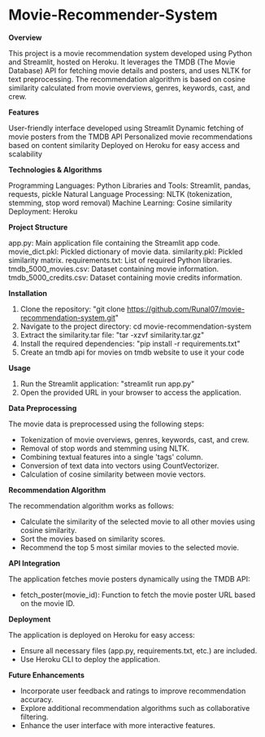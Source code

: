 # Movie-Recommender-System

<b>Overview</b>

This project is a movie recommendation system developed using Python and Streamlit, hosted on Heroku. It leverages the TMDB (The Movie Database) API for fetching movie details and posters, and uses NLTK for text preprocessing. The recommendation algorithm is based on cosine similarity calculated from movie overviews, genres, keywords, cast, and crew.

<b>Features</b>

User-friendly interface developed using Streamlit
Dynamic fetching of movie posters from the TMDB API
Personalized movie recommendations based on content similarity
Deployed on Heroku for easy access and scalability

<b>Technologies & Algorithms</b>

Programming Languages: Python
Libraries and Tools: Streamlit, pandas, requests, pickle
Natural Language Processing: NLTK (tokenization, stemming, stop word removal)
Machine Learning: Cosine similarity
Deployment: Heroku

<b>Project Structure</b>

app.py: Main application file containing the Streamlit app code.
movie_dict.pkl: Pickled dictionary of movie data.
similarity.pkl: Pickled similarity matrix.
requirements.txt: List of required Python libraries.
tmdb_5000_movies.csv: Dataset containing movie information.
tmdb_5000_credits.csv: Dataset containing movie credits information.

<b>Installation</b>

1. Clone the repository: "git clone https://github.com/Runal07/movie-recommendation-system.git"
2. Navigate to the project directory: cd movie-recommendation-system
3. Extract the similarity.tar file: "tar -xzvf similarity.tar.gz"
4. Install the required dependencies: "pip install -r requirements.txt"
5. Create an tmdb api for movies on tmdb website to use it your code

<b>Usage</b>

1. Run the Streamlit application: "streamlit run app.py"
2. Open the provided URL in your browser to access the application.

<b>Data Preprocessing</b>

The movie data is preprocessed using the following steps:

- Tokenization of movie overviews, genres, keywords, cast, and crew.
- Removal of stop words and stemming using NLTK.
- Combining textual features into a single 'tags' column.
- Conversion of text data into vectors using CountVectorizer.
- Calculation of cosine similarity between movie vectors.

<b>Recommendation Algorithm</b>

The recommendation algorithm works as follows:

- Calculate the similarity of the selected movie to all other movies using cosine similarity.
- Sort the movies based on similarity scores.
- Recommend the top 5 most similar movies to the selected movie.

<b>API Integration</b>

The application fetches movie posters dynamically using the TMDB API:

- fetch_poster(movie_id): Function to fetch the movie poster URL based on the movie ID.

<b>Deployment</b>

The application is deployed on Heroku for easy access:

- Ensure all necessary files (app.py, requirements.txt, etc.) are included.
- Use Heroku CLI to deploy the application.

<b>Future Enhancements</b>

- Incorporate user feedback and ratings to improve recommendation accuracy.
- Explore additional recommendation algorithms such as collaborative filtering.
- Enhance the user interface with more interactive features.
